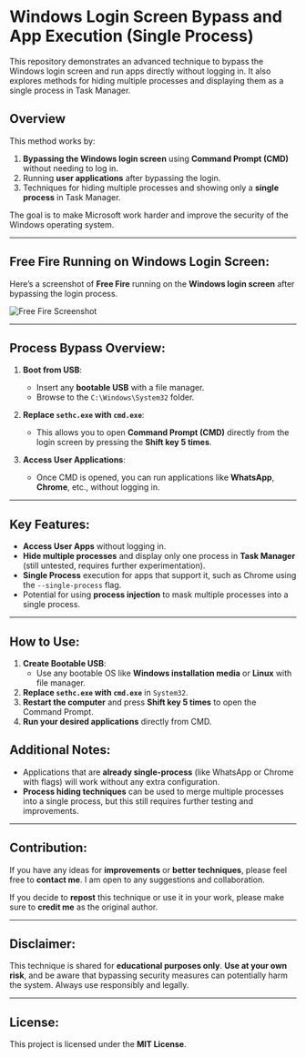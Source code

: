 # Windows Login Screen Bypass and App Execution (Single Process)
This repository demonstrates an advanced technique to bypass the Windows login screen and run apps directly without logging in. It also explores methods for hiding multiple processes and displaying them as a single process in Task Manager.

## Overview
This method works by:
1. **Bypassing the Windows login screen** using **Command Prompt (CMD)** without needing to log in.
2. Running **user applications** after bypassing the login.
3. Techniques for hiding multiple processes and showing only a **single process** in Task Manager.

The goal is to make Microsoft work harder and improve the security of the Windows operating system.

---

## Free Fire Running on Windows Login Screen:
Here’s a screenshot of **Free Fire** running on the **Windows login screen** after bypassing the login process.

![Free Fire Screenshot](https://github.com/yousufcodemaster/Windows-Login-Screen-Bypass/raw/main/images/screenshot.png)

---

## Process Bypass Overview:
1. **Boot from USB**:
   - Insert any **bootable USB** with a file manager.
   - Browse to the `C:\Windows\System32` folder.
2. **Replace `sethc.exe` with `cmd.exe`**:
   - This allows you to open **Command Prompt (CMD)** directly from the login screen by pressing the **Shift key 5 times**.
   
3. **Access User Applications**:
   - Once CMD is opened, you can run applications like **WhatsApp**, **Chrome**, etc., without logging in.
   
---

## Key Features:
- **Access User Apps** without logging in.
- **Hide multiple processes** and display only one process in **Task Manager** (still untested, requires further experimentation).
- **Single Process** execution for apps that support it, such as Chrome using the `--single-process` flag.
- Potential for using **process injection** to mask multiple processes into a single process.

---

## How to Use:
1. **Create Bootable USB**:
   - Use any bootable OS like **Windows installation media** or **Linux** with file manager.
2. **Replace `sethc.exe` with `cmd.exe`** in `System32`.
3. **Restart the computer** and press **Shift key 5 times** to open the Command Prompt.
4. **Run your desired applications** directly from CMD.

## Additional Notes:
- Applications that are **already single-process** (like WhatsApp or Chrome with flags) will work without any extra configuration.
- **Process hiding techniques** can be used to merge multiple processes into a single process, but this still requires further testing and improvements.

---

## Contribution:
If you have any ideas for **improvements** or **better techniques**, please feel free to **contact me**. I am open to any suggestions and collaboration.

If you decide to **repost** this technique or use it in your work, please make sure to **credit me** as the original author.

---

## Disclaimer:
This technique is shared for **educational purposes only**. **Use at your own risk**, and be aware that bypassing security measures can potentially harm the system. Always use responsibly and legally.

---

## License:
This project is licensed under the **MIT License**.
